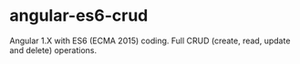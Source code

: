 # angular-es6-crud
Angular 1.X with ES6 (ECMA 2015) coding. Full CRUD (create, read, update and delete) operations.
